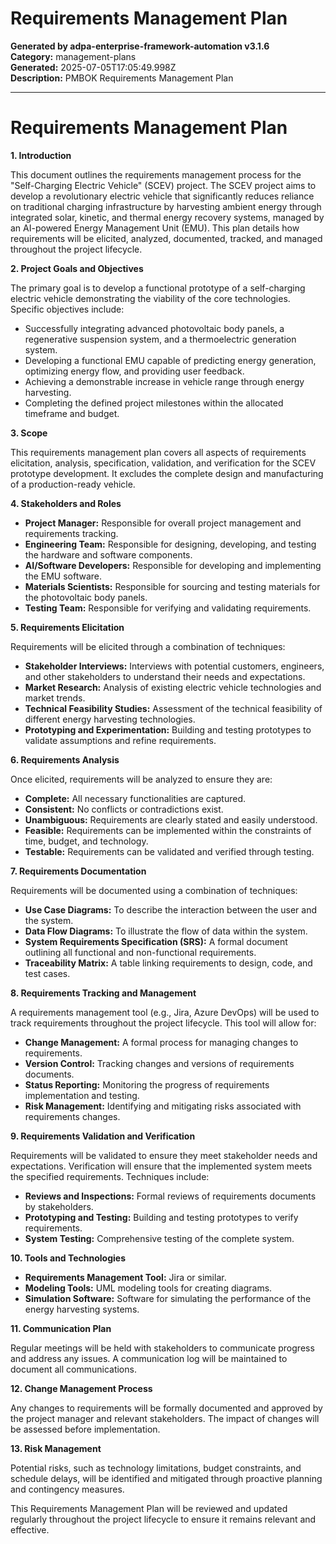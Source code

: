 # Requirements Management Plan

**Generated by adpa-enterprise-framework-automation v3.1.6**  
**Category:** management-plans  
**Generated:** 2025-07-05T17:05:49.998Z  
**Description:** PMBOK Requirements Management Plan

---

# Requirements Management Plan

**1. Introduction**

This document outlines the requirements management process for the "Self-Charging Electric Vehicle" (SCEV) project.  The SCEV project aims to develop a revolutionary electric vehicle that significantly reduces reliance on traditional charging infrastructure by harvesting ambient energy through integrated solar, kinetic, and thermal energy recovery systems, managed by an AI-powered Energy Management Unit (EMU).  This plan details how requirements will be elicited, analyzed, documented, tracked, and managed throughout the project lifecycle.

**2. Project Goals and Objectives**

The primary goal is to develop a functional prototype of a self-charging electric vehicle demonstrating the viability of the core technologies.  Specific objectives include:

* Successfully integrating advanced photovoltaic body panels, a regenerative suspension system, and a thermoelectric generation system.
* Developing a functional EMU capable of predicting energy generation, optimizing energy flow, and providing user feedback.
* Achieving a demonstrable increase in vehicle range through energy harvesting.
* Completing the defined project milestones within the allocated timeframe and budget.

**3. Scope**

This requirements management plan covers all aspects of requirements elicitation, analysis, specification, validation, and verification for the SCEV prototype development.  It excludes the complete design and manufacturing of a production-ready vehicle.

**4. Stakeholders and Roles**

* **Project Manager:** Responsible for overall project management and requirements tracking.
* **Engineering Team:** Responsible for designing, developing, and testing the hardware and software components.
* **AI/Software Developers:** Responsible for developing and implementing the EMU software.
* **Materials Scientists:** Responsible for sourcing and testing materials for the photovoltaic body panels.
* **Testing Team:** Responsible for verifying and validating requirements.

**5. Requirements Elicitation**

Requirements will be elicited through a combination of techniques:

* **Stakeholder Interviews:**  Interviews with potential customers, engineers, and other stakeholders to understand their needs and expectations.
* **Market Research:** Analysis of existing electric vehicle technologies and market trends.
* **Technical Feasibility Studies:**  Assessment of the technical feasibility of different energy harvesting technologies.
* **Prototyping and Experimentation:**  Building and testing prototypes to validate assumptions and refine requirements.

**6. Requirements Analysis**

Once elicited, requirements will be analyzed to ensure they are:

* **Complete:** All necessary functionalities are captured.
* **Consistent:** No conflicts or contradictions exist.
* **Unambiguous:**  Requirements are clearly stated and easily understood.
* **Feasible:** Requirements can be implemented within the constraints of time, budget, and technology.
* **Testable:** Requirements can be validated and verified through testing.

**7. Requirements Documentation**

Requirements will be documented using a combination of techniques:

* **Use Case Diagrams:** To describe the interaction between the user and the system.
* **Data Flow Diagrams:** To illustrate the flow of data within the system.
* **System Requirements Specification (SRS):** A formal document outlining all functional and non-functional requirements.
* **Traceability Matrix:** A table linking requirements to design, code, and test cases.

**8. Requirements Tracking and Management**

A requirements management tool (e.g., Jira, Azure DevOps) will be used to track requirements throughout the project lifecycle.  This tool will allow for:

* **Change Management:**  A formal process for managing changes to requirements.
* **Version Control:**  Tracking changes and versions of requirements documents.
* **Status Reporting:**  Monitoring the progress of requirements implementation and testing.
* **Risk Management:** Identifying and mitigating risks associated with requirements changes.

**9. Requirements Validation and Verification**

Requirements will be validated to ensure they meet stakeholder needs and expectations.  Verification will ensure that the implemented system meets the specified requirements.  Techniques include:

* **Reviews and Inspections:**  Formal reviews of requirements documents by stakeholders.
* **Prototyping and Testing:**  Building and testing prototypes to verify requirements.
* **System Testing:**  Comprehensive testing of the complete system.

**10. Tools and Technologies**

* **Requirements Management Tool:** Jira or similar.
* **Modeling Tools:**  UML modeling tools for creating diagrams.
* **Simulation Software:**  Software for simulating the performance of the energy harvesting systems.

**11. Communication Plan**

Regular meetings will be held with stakeholders to communicate progress and address any issues.  A communication log will be maintained to document all communications.

**12. Change Management Process**

Any changes to requirements will be formally documented and approved by the project manager and relevant stakeholders.  The impact of changes will be assessed before implementation.

**13. Risk Management**

Potential risks, such as technology limitations, budget constraints, and schedule delays, will be identified and mitigated through proactive planning and contingency measures.

This Requirements Management Plan will be reviewed and updated regularly throughout the project lifecycle to ensure it remains relevant and effective.
